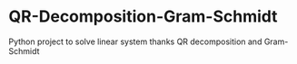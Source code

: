 # QR-Decomposition-Gram-Schmidt
Python project to solve linear system thanks QR decomposition and Gram-Schmidt
